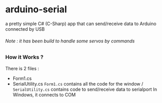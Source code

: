 # arduino-serial
a pretty simple C# (C-Sharp) app that can send/receive data to Arduino connected by USB
###### Note : it has been build to handle some servos by commands

### How it Works ?
There is 2 files :
 - Form1.cs
 - SerialUtility.cs
`Form1.cs` contains all the code for the window / `SerialUtility.cs` contains code to send/receive data to serialport
In Windows, it connects to COM
